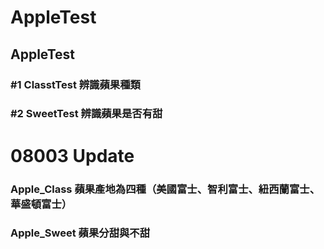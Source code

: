 # AppleTest
## AppleTest
### #1 ClasstTest 辨識蘋果種類
### #2 SweetTest 辨識蘋果是否有甜

# 08003 Update
###  Apple_Class 蘋果產地為四種（美國富士、智利富士、紐西蘭富士、華盛頓富士）
###  Apple_Sweet 蘋果分甜與不甜
